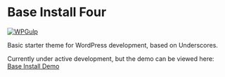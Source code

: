 Base Install Four
===

[![WPGulp](https://img.shields.io/badge/Built%20For%20WordPress-%E2%93%A6-lightgrey.svg?style=flat-square)](https://github.com/mikejandreau/Base-Install-Four) 

Basic starter theme for WordPress development, based on Underscores.

Currently under active development, but the demo can be viewed here: [Base Install Demo](http://losaidos.com/dev/baseinstall)